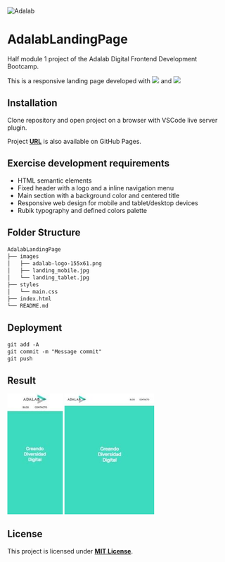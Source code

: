 ![Adalab](https://beta.adalab.es/resources/images/adalab-logo-155x61-bg-white.png)

# **AdalabLandingPage**

Half module 1 project of the Adalab Digital Frontend Development Bootcamp.

This is a responsive landing page developed with [<img src = "https://img.shields.io/badge/-HTML5-E34F26?style=flat&logo=html5&logoColor=white">](https://html.spec.whatwg.org/) and [<img src = "https://img.shields.io/badge/-CSS3-1572B6?style=flat&logo=css3&logoColor=white">](https://www.w3.org/Style/CSS/)

## **Installation**

Clone repository and open project on a browser with VSCode live server plugin.

Project **[URL](https://anaguerraabaroa.github.io/AdalabLandingPage/)** is also available on GitHub Pages.

## **Exercise development requirements**

- HTML semantic elements
- Fixed header with a logo and a inline navigation menu
- Main section with a background color and centered title
- Responsive web design for mobile and tablet/desktop devices
- Rubik typography and defined colors palette

## **Folder Structure**

```
AdalabLandingPage
├── images
│   ├── adalab-logo-155x61.png
│   ├── landing_mobile.jpg
│   └── landing_tablet.jpg
├── styles
│   └── main.css
├── index.html
└── README.md
```

## **Deployment**

```
git add -A
git commit -m "Message commit"
git push
```

## **Result**

![Mobile version](./images/landing_mobile.jpg) ![Tablet version](./images/landing_tablet.jpg)

## **License**

This project is licensed under [**MIT License**](https://spdx.org/licenses/MIT.html).
